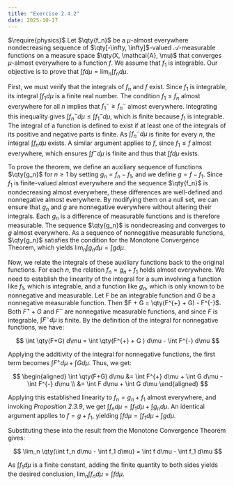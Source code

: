 ```yaml
---
title: "Exercise 2.4.2"
date: 2025-10-17
---
```

$\require{physics}$
Let $\qty{f_n}$ be a $\mu$-almost everywhere nondecreasing sequence of $\qty[-\infty, \infty]$-valued $\mathcal{A}$-measurable functions on a measure space $\qty(X, \mathcal{A}, \mu)$ that converges $\mu$-almost everywhere to a function $f$. 
We assume that $f_1$ is integrable. 
Our objective is to prove that $\int f d\mu = \lim_n \int f_n d\mu$. 

First, we must verify that the integrals of $f_n$ and $f$ exist. 
Since $f_1$ is integrable, its integral $\int f_1 d\mu$ is a finite real number. 
The condition $f_1 \leq f_n$ almost everywhere for all $n$ implies that $f_1^{-} \geq f_n^{-}$ almost everywhere. 
Integrating this inequality gives $\int f_n^{-}d \mu \leq \int f_1^{-} d\mu$, which is finite because $f_1$ is integrable. 
The integral of a function is defined to exist if at least one of the integrals of its positive and negative parts is finite. 
As $\int f_n^{-} d\mu$ is finite for every $n$, the integral $\int f_n d\mu$ exists. 
A similar argument applies to $f$, since $f_1 \leq f$ almost everywhere, which ensures $\int f^{-} d\mu$ is finite and thus that $\int f d\mu$ exists. 

To prove the theorem, we define an auxiliary sequence of functions $\qty{g_n}$ for $n \geq 1$ by setting $g_n = f_n - f_1$, and we define $g = f - f_1$. 
Since $f_1$ is finite-valued almost everywhere and the sequence $\qty{f_n}$ is nondecreasing almost everywhere, these differences are well-defined and nonnegative almost everywhere. 
By modifying them on a null set, we can ensure that $g_n$ and $g$ are nonnegative everywhere without altering their integrals. 
Each $g_n$ is a difference of measurable functions and is therefore measurable. 
The sequence $\qty{g_n}$ is nondecreasing and converges to $g$ almost everywhere. 
As a sequence of nonnegative measurable functions, $\qty{g_n}$ satisfies the condition for the Monotone Convergence Theorem, which yields $\lim_n \int g_n d\mu = \int g d\mu$. 

Now, we relate the integrals of these auxiliary functions back to the original functions. 
For each $n$, the relation $f_n = g_n + f_1$ holds almost everywhere. 
We need to establish the linearity of the integral for a sum involving a function like $f_1$, which is integrable, and a function like $g_n$, which is only known to be nonnegative and measurable. 
Let $F$ be an integrable function and $G$ be a nonnegative measurable function. 
Then $F + G = \qty(F^{+} + G) - F^{-}$. 
Both $F^{+} + G$ and $F^{-}$ are nonnegative measurable functions, and since $F$ is integrable, $\int F^{-}d \mu$ is finite. 
By the definition of the integral for nonnegative functions, we have:

$$
  \int \qty(F+G) d\mu = \int \qty(F^{+} + G ) d\mu - \int F^{-} d\mu
$$

Applying the additivity of the integral for nonnegative functions, the first term becomes $\int F^{+} d\mu + \int G d\mu$. 
Thus, we get:

$$
\begin{aligned}
  \int \qty(F+G) d\mu &= \int F^{+} d\mu + \int G d\mu - \int F^{-} d\mu \\
  &= \int F d\mu + \int G d\mu
\end{aligned}
$$

Applying this established linearity to $f_n = g_n + f_1$ almost everywhere, and invoking *Proposition 2.3.9*, we get $\int f_n d\mu = \int f_1 d\mu + \int g_n d\mu$. 
An identical argument applies to $f = g + f_1$, yielding $\int f d\mu = \int f_1 d\mu + \int g d\mu$. 

Substituting these into the result from the Monotone Convergence Theorem gives:

$$
  \lim_n \qty(\int f_n d\mu - \int f_1 d\mu) = \int f d\mu - \int f_1 d\mu
$$

As $\int f_1 d\mu$ is a finite constant, adding the finite quantity to both sides yields the desired conclusion, $\lim_n \int f_n d\mu = \int f d\mu$. 
